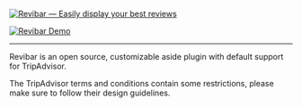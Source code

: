 [![Revibar — Easily display your best reviews](http://i.imgur.com/SxPNORO.png)](https://github.com/ZERO72/revibar)

[![Revibar Demo](http://i.imgur.com/Pn2ltX4.png)](https://github.com/ZERO72/revibar)

***

Revibar is an open source, customizable aside plugin with default support for TripAdvisor.

The TripAdvisor terms and conditions contain some restrictions, please make sure to follow their design guidelines.
